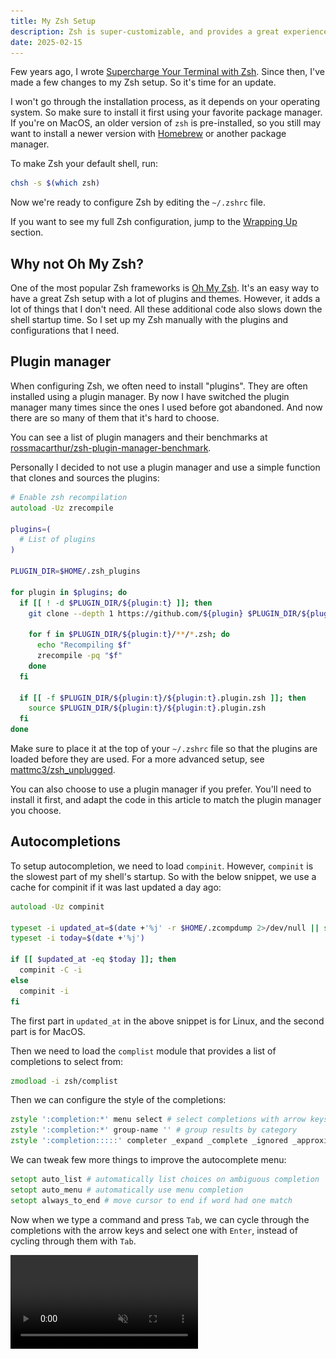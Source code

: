 ```yaml
---
title: My Zsh Setup
description: Zsh is super-customizable, and provides a great experience once configured properly. Here's how I set up my Zsh shell.
date: 2025-02-15
---
```


Few years ago, I wrote [Supercharge Your Terminal with Zsh](https://medium.com/call-stack/supercharge-your-terminal-with-zsh-8b369d689770). Since then, I've made a few changes to my Zsh setup. So it's time for an update.

I won't go through the installation process, as it depends on your operating system. So make sure to install it first using your favorite package manager. If you're on MacOS, an older version of `zsh` is pre-installed, so you still may want to install a newer version with [Homebrew](https://brew.sh/) or another package manager.

To make Zsh your default shell, run:

```bash
chsh -s $(which zsh)
```

Now we're ready to configure Zsh by editing the `~/.zshrc` file.

If you want to see my full Zsh configuration, jump to the [Wrapping Up](#wrapping-up) section.

## Why not Oh My Zsh?

One of the most popular Zsh frameworks is [Oh My Zsh](https://ohmyz.sh/). It's an easy way to have a great Zsh setup with a lot of plugins and themes. However, it adds a lot of things that I don't need. All these additional code also slows down the shell startup time. So I set up my Zsh manually with the plugins and configurations that I need.

## Plugin manager

When configuring Zsh, we often need to install "plugins". They are often installed using a plugin manager. By now I have switched the plugin manager many times since the ones I used before got abandoned. And now there are so many of them that it's hard to choose.

You can see a list of plugin managers and their benchmarks at [rossmacarthur/zsh-plugin-manager-benchmark](https://github.com/rossmacarthur/zsh-plugin-manager-benchmark).

Personally I decided to not use a plugin manager and use a simple function that clones and sources the plugins:

```zsh
# Enable zsh recompilation
autoload -Uz zrecompile

plugins=(
  # List of plugins
)

PLUGIN_DIR=$HOME/.zsh_plugins

for plugin in $plugins; do
  if [[ ! -d $PLUGIN_DIR/${plugin:t} ]]; then
    git clone --depth 1 https://github.com/${plugin} $PLUGIN_DIR/${plugin:t}

    for f in $PLUGIN_DIR/${plugin:t}/**/*.zsh; do
      echo "Recompiling $f"
      zrecompile -pq "$f"
    done
  fi

  if [[ -f $PLUGIN_DIR/${plugin:t}/${plugin:t}.plugin.zsh ]]; then
    source $PLUGIN_DIR/${plugin:t}/${plugin:t}.plugin.zsh
  fi
done
```

Make sure to place it at the top of your `~/.zshrc` file so that the plugins are loaded before they are used. For a more advanced setup, see [mattmc3/zsh_unplugged](https://github.com/mattmc3/zsh_unplugged).

You can also choose to use a plugin manager if you prefer. You'll need to install it first, and adapt the code in this article to match the plugin manager you choose.

## Autocompletions

To setup autocompletion, we need to load `compinit`. However, `compinit` is the slowest part of my shell's startup. So with the below snippet, we use a cache for compinit if it was last updated a day ago:

```zsh
autoload -Uz compinit

typeset -i updated_at=$(date +'%j' -r $HOME/.zcompdump 2>/dev/null || stat -f '%Sm' -t '%j' $HOME/.zcompdump 2>/dev/null)
typeset -i today=$(date +'%j')

if [[ $updated_at -eq $today ]]; then
  compinit -C -i
else
  compinit -i
fi
```

The first part in `updated_at` in the above snippet is for Linux, and the second part is for MacOS.

Then we need to load the `complist` module that provides a list of completions to select from:

```zsh
zmodload -i zsh/complist
```

Then we can configure the style of the completions:

```zsh
zstyle ':completion:*' menu select # select completions with arrow keys
zstyle ':completion:*' group-name '' # group results by category
zstyle ':completion:::::' completer _expand _complete _ignored _approximate # enable approximate matches for completion
```

We can tweak few more things to improve the autocomplete menu:

```zsh
setopt auto_list # automatically list choices on ambiguous completion
setopt auto_menu # automatically use menu completion
setopt always_to_end # move cursor to end if word had one match
```

Now when we type a command and press `Tab`, we can cycle through the completions with the arrow keys and select one with `Enter`, instead of cycling through them with `Tab`.

<video class="window" autoplay loop muted playsinline src="./completions.mp4" />

In addition, we can also add the [zsh-users/zsh-completions](https://github.com/zsh-users/zsh-completions) plugin to get additional completions. To use it, add it to the `plugins` array:

```zsh
plugins=(
  zsh-users/zsh-completions
)
```

## Syntax Highlighting

The [zdharma-continuum/fast-syntax-highlighting](https://github.com/zdharma-continuum/fast-syntax-highlighting) plugin can add syntax highlighting the commands as you type them. In addition, when typing a command, it’ll be highlighted in red if it’s invalid and in green if it’s valid.

<video class="window" autoplay loop muted playsinline src="./syntax-highlighting.mp4" />

To use it, add it to the `plugins` array:

```zsh
plugins=(
  zdharma-continuum/fast-syntax-highlighting
)
```

One thing I disable is the paste highlighting. When I paste a command, the plugin adds a background to the pasted text to add a highlight. It makes it hard for me to see the cursor to edit the pasted text. So I disable it with the following:

```zsh
zle_highlight+=(paste:none)
```

## Autosuggestions

The [zsh-users/zsh-autosuggestions](https://github.com/zsh-users/zsh-autosuggestions) plugin can suggest completions based on your command history. which you can select with the right arrow key (➡).

<video class="window" autoplay loop muted playsinline src="./autosuggestions.mp4" />

To set it up, first we need to configure Zsh to store the history in a file since it's not enabled by default:

```zsh
HISTFILE=$HOME/.zsh_history # path to the history file
HISTSIZE=100000 # number of history items to store in memory
HISTDUP=erase # remove older duplicate entries from history
SAVEHIST=$HISTSIZE # number of history items to save to the history file
```

We can also configure the history items to ignore duplicates and other improvements:

```zsh
setopt hist_expire_dups_first # expire duplicate entries first when trimming history
setopt hist_find_no_dups # don't display duplicate entries in history
setopt hist_ignore_space # ignore commands starting with space
setopt hist_ignore_all_dups # remove older duplicate entries from history
setopt hist_reduce_blanks # remove superfluous blanks from history items
setopt hist_save_no_dups # don't save duplicate entries in history
setopt hist_verify # don't execute immediately upon history expansion
setopt inc_append_history # save history entries as soon as they are entered
setopt share_history # share history between different instances
```

Then we can add the plugin to the `plugins` array:

```zsh
plugins=(
  zdharma-continuum/fast-syntax-highlighting
  zsh-users/zsh-autosuggestions
)
```

The plugin depends on the [zdharma-continuum/fast-syntax-highlighting](https://github.com/zdharma-continuum/fast-syntax-highlighting) plugin, so make sure to add it to the `plugins` array as well.

## Substring Search

The [zsh-users/zsh-history-substring-search](https://github.com/zsh-users/zsh-history-substring-search) lets type part of a command which exists in the history, and then select the matching command with a keybinding.

<video class="window" autoplay loop muted playsinline src="./substring-search.mp4" />

To use it, add it to the `plugins` array:

```zsh
plugins=(
  zsh-users/zsh-history-substring-search
)
```

Then we need to configure the keybindings. For example, to select with up and down arrow keys, we need to add the following configuration:

```zsh
bindkey '^[[A' history-substring-search-up
bindkey '^[[B' history-substring-search-down
```

## Fuzzy Search

One of the coolest tools I use is [fzf](https://github.com/junegunn/fzf). It's a command-line fuzzy finder that can be used to search through history, files, and more. I also like to integrate it with Zsh so my autocomplete menu is replaced with fzf.

To use it, first make sure to install it using your package manager. Then add the following to your `~/.zshrc` file:

```zsh
if [[ -x $(command -v fzf) ]]; then eval "$(fzf --zsh)"; fi
```

Now when you typ `Ctrl + R`, it'll bring up a fuzzy search menu to search through the history, and when you press `Ctrl + T`, it'll bring up a fuzzy search menu to search through the files in the current directory.

I also have a color scheme for fzf to match [Palenight](https://marketplace.visualstudio.com/items?itemName=whizkydee.material-palenight-theme) since it doesn't use the shell colors. You can set it using the `FZF_DEFAULT_OPTS` environment variable:

```zsh
export FZF_DEFAULT_OPTS=" \
--color=bg+:#424762,spinner:#b0bec5,hl:#f78c6c \
--color=fg:#bfc7d5,header:#ff9e80,info:#82aaff,pointer:#a5adce \
--color=marker:#89ddff,fg+:#eeffff,prompt:#c792ea,hl+:#ff9e80 \
--color=selected-bg:#424762"
```

Next step is to integrate it with the autocompletions. We can use the [Aloxaf/fzf-tab](https://github.com/Aloxaf/fzf-tab) plugin to achieve this. To use it, add it to the `plugins` array:

```zsh
plugins=(
  Aloxaf/fzf-tab
)
```

Then we can configure the style of the completions:

```zsh
zstyle ':completion:*' matcher-list 'm:{a-z}={A-Za-z}' # case-insensitive completion
zstyle ':completion:*' list-colors "${(s.:.)LS_COLORS}" # colorize filenames
zstyle ':completion:*' menu no # disable menu completion for fzf-tab
zstyle ':fzf-tab:complete:cd:*' fzf-preview 'ls --color $realpath' # preview directory contents with cd
zstyle ':fzf-tab:complete:__zoxide_z:*' fzf-preview 'ls --color $realpath' # preview directory contents with zoxide
zstyle ':fzf-tab:*' use-fzf-default-opts yes # use FZF_DEFAULT_OPTS for fzf-tab
```

Make sure to remove the previous completion configuration (starting with `zstyle ':completion`) as it's not needed anymore.

Now when you type a command and press `Tab`, you'll see a fuzzy search menu instead of the regular completion menu.

<video class="window" autoplay loop muted playsinline src="./fzf-tab.mp4" />

## Custom Prompt

For my setup, I use the [spaceship prompt](https://spaceship-prompt.sh/). It shows various information like the current directory, git status, and more.

![Spaceship Prompt](./spaceship-prompt.png)

This is my configuration:

```zsh
# Theme
SPACESHIP_PROMPT_ORDER=(
  user          # Username section
  dir           # Current directory section
  host          # Hostname section
  git           # Git section (git_branch + git_status)
  hg            # Mercurial section (hg_branch  + hg_status)
  node          # Node.js section
  exec_time     # Execution time
  async         # Async jobs indicator
  jobs          # Background jobs indicator
  exit_code     # Exit code section
  sudo          # Sudo indicator
  line_sep      # Line break
  char          # Prompt character
)

SPACESHIP_PROMPT_ADD_NEWLINE=false
SPACESHIP_CHAR_SYMBOL="❯"
SPACESHIP_CHAR_SUFFIX=" "
```

To use it, add it to the `plugins` array:

```zsh
plugins=(
  spaceship-prompt/spaceship-prompt
)
```

And then source the prompt (after the code that clones the plugins):

```zsh
source $PLUGIN_DIR/spaceship-prompt/spaceship.zsh
```

It's also necessary to install [Nerd Fonts](https://www.nerdfonts.com/) font so that icons in the prompt are displayed correctly. I use the `FiraCode Nerd Font`.

Few other popular prompts you may want to check out are:

- [Oh My Posh](https://ohmyposh.dev/)
- [Starship](https://starship.rs/)
- [Powerlevel10k](https://github.com/romkatv/powerlevel10k) (in maintenance mode)

## Miscellaneous

A cool feature in Zsh is the ability to navigate to a directory by typing the directory name without `cd`, or going up a directory with `..` for 1 level, `../..` for 2 levels, and so on. To enable it, we can do the following:

```zsh
setopt auto_cd # cd by typing directory name if it's not a command
```

I make typos all the time. Zsh can autocorrect those typos and ask us to run the correct command when we try to run a wrong command. To enable it, we can do the following:

```zsh
# Stop zsh autocorrect from suggesting undesired completions
CORRECT_IGNORE_FILE=".*"
CORRECT_IGNORE="_*"

setopt correct_all # autocorrect commands
```

Sometimes I copy/paste content of a file to the terminal which may contain comments. By default it will result in a syntax error. To allow comments in interactive shells, we can do the following:

```zsh
setopt interactive_comments # allow comments in interactive shells
```

In some environments, the delete key doesn’t work as expected and inputs `~` instead. To workaround this, we need to add the following keybinding:

```zsh
bindkey '^[[3~' delete-char # delete key
```

Credits: [https://blog.pilif.me/2004/10/21/delete-key-in-zsh](https://blog.pilif.me/2004/10/21/delete-key-in-zsh/).

On Terminal.app on Mac OS, opening a new tab doesn’t preserve the current working directory when using Zsh. To make it work, we need to add the following:

```zsh
if [[ "$TERM_PROGRAM" == "Apple_Terminal" ]]; then
  function chpwd {
    printf '\e]7;%s\a' "file://$HOSTNAME${PWD// /%20}"
  }
  chpwd
fi
```

Though now I use [Ghostty](https://ghostty.org) which doesn't have this issue.

## Wrapping Up

To make it easier to copy/paste, here is the complete configuration with all above tweaks:

```zsh
# Theme
SPACESHIP_PROMPT_ORDER=(
  user          # Username section
  dir           # Current directory section
  host          # Hostname section
  git           # Git section (git_branch + git_status)
  hg            # Mercurial section (hg_branch  + hg_status)
  node          # Node.js section
  exec_time     # Execution time
  async         # Async jobs indicator
  jobs          # Background jobs indicator
  exit_code     # Exit code section
  sudo          # Sudo indicator
  line_sep      # Line break
  char          # Prompt character
)

SPACESHIP_PROMPT_ADD_NEWLINE=false
SPACESHIP_CHAR_SYMBOL="❯"
SPACESHIP_CHAR_SUFFIX=" "

# Enable zsh recompilation
autoload -Uz zrecompile

# Install and load plugins
plugins=(
  Aloxaf/fzf-tab
  zdharma-continuum/fast-syntax-highlighting
  zsh-users/zsh-autosuggestions
  zsh-users/zsh-history-substring-search
  zsh-users/zsh-completions
  spaceship-prompt/spaceship-prompt
)

PLUGIN_DIR=$HOME/.zsh_plugins

for plugin in $plugins; do
  if [[ ! -d $PLUGIN_DIR/${plugin:t} ]]; then
    git clone --depth 1 https://github.com/${plugin} $PLUGIN_DIR/${plugin:t}

    for f in $PLUGIN_DIR/${plugin:t}/**/*.zsh; do
      echo "Recompiling $f"
      zrecompile -pq "$f"
    done
  fi

  if [[ -f $PLUGIN_DIR/${plugin:t}/${plugin:t}.plugin.zsh ]]; then
    source $PLUGIN_DIR/${plugin:t}/${plugin:t}.plugin.zsh
  fi
done

# Load spaceship prompt
source $PLUGIN_DIR/spaceship-prompt/spaceship.zsh

# Enable autocompletions
autoload -Uz compinit

typeset -i updated_at=$(date +'%j' -r $HOME/.zcompdump 2>/dev/null || stat -f '%Sm' -t '%j' $HOME/.zcompdump 2>/dev/null)
typeset -i today=$(date +'%j')

if [[ $updated_at -eq $today ]]; then
  compinit -C -i
else
  compinit -i
fi

zmodload -i zsh/complist

# Save history so we get auto suggestions
HISTFILE=$HOME/.zsh_history # path to the history file
HISTSIZE=100000 # number of history items to store in memory
HISTDUP=erase # remove older duplicate entries from history
SAVEHIST=$HISTSIZE # number of history items to save to the history file

# Stop zsh autocorrect from suggesting undesired completions
CORRECT_IGNORE_FILE=".*"
CORRECT_IGNORE="_*"

# Options
setopt auto_cd # cd by typing directory name if it's not a command
setopt auto_list # automatically list choices on ambiguous completion
setopt auto_menu # automatically use menu completion
setopt always_to_end # move cursor to end if word had one match
setopt hist_expire_dups_first # expire duplicate entries first when trimming history
setopt hist_find_no_dups # don't display duplicate entries in history
setopt hist_ignore_space # ignore commands starting with space
setopt hist_ignore_all_dups # remove older duplicate entries from history
setopt hist_reduce_blanks # remove superfluous blanks from history items
setopt hist_save_no_dups # don't save duplicate entries in history
setopt hist_verify # don't execute immediately upon history expansion
setopt inc_append_history # save history entries as soon as they are entered
setopt share_history # share history between different instances
setopt correct_all # autocorrect commands
setopt interactive_comments # allow comments in interactive shells

# Improve autocompletion style
zstyle ':completion:*' matcher-list 'm:{a-z}={A-Za-z}' # case-insensitive completion
zstyle ':completion:*' list-colors "${(s.:.)LS_COLORS}" # colorize filenames
zstyle ':completion:*' menu no # disable menu completion for fzf-tab
zstyle ':fzf-tab:complete:cd:*' fzf-preview 'ls --color $realpath' # preview directory contents with cd
zstyle ':fzf-tab:complete:__zoxide_z:*' fzf-preview 'ls --color $realpath' # preview directory contents with zoxide
zstyle ':fzf-tab:*' use-fzf-default-opts yes # use FZF_DEFAULT_OPTS for fzf-tab

# Keybindings
bindkey '^[[A' history-substring-search-up # up arrow
bindkey '^[[B' history-substring-search-down # down arrow
bindkey '^[[3~' delete-char # delete key

# Disable paste highlighting for syntax-highlighting plugin
zle_highlight+=(paste:none)

# Open new tabs in same directory
if [[ "$TERM_PROGRAM" == "Apple_Terminal" ]]; then
  function chpwd {
    printf '\e]7;%s\a' "file://$HOSTNAME${PWD// /%20}"
  }

  chpwd
fi

# Setup fuzzy finder
export FZF_DEFAULT_OPTS=" \
--color=bg+:#424762,spinner:#b0bec5,hl:#f78c6c \
--color=fg:#bfc7d5,header:#ff9e80,info:#82aaff,pointer:#a5adce \
--color=marker:#89ddff,fg+:#eeffff,prompt:#c792ea,hl+:#ff9e80 \
--color=selected-bg:#424762"

if [[ -x $(command -v fzf) ]]; then eval "$(fzf --zsh)"; fi
```

You can copy the whole config and paste it to your `~/.zshrc` file. The only pre-requisites are that you need to have [git](https://git-scm.com/) and [fzf](https://github.com/junegunn/fzf) installed. It will automatically install the required plugins on the first run.

My current Zsh configuration is in my [dotfiles repo](https://github.com/satya164/dotfiles/blob/main/.zshrc). It also includes a few more tweaks that I didn't cover here.

If you are looking for more Zsh plugins, check out [awesome-zsh-plugins](https://github.com/unixorn/awesome-zsh-plugins). However, be mindful of how many plugins you install as they can slow down your shell startup time. Happy Zsh-ing! 🚀
